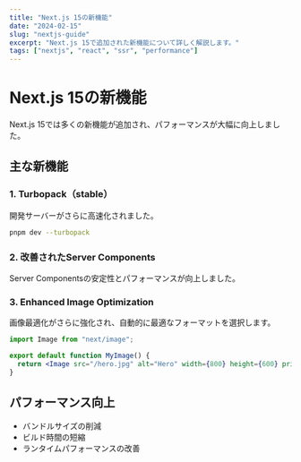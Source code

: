 ```yaml
---
title: "Next.js 15の新機能"
date: "2024-02-15"
slug: "nextjs-guide"
excerpt: "Next.js 15で追加された新機能について詳しく解説します。"
tags: ["nextjs", "react", "ssr", "performance"]
---
```


# Next.js 15の新機能

Next.js 15では多くの新機能が追加され、パフォーマンスが大幅に向上しました。

## 主な新機能

### 1. Turbopack（stable）

開発サーバーがさらに高速化されました。

```bash
pnpm dev --turbopack
```

### 2. 改善されたServer Components

Server Componentsの安定性とパフォーマンスが向上しました。

### 3. Enhanced Image Optimization

画像最適化がさらに強化され、自動的に最適なフォーマットを選択します。

```jsx
import Image from "next/image";

export default function MyImage() {
  return <Image src="/hero.jpg" alt="Hero" width={800} height={600} priority />;
}
```

## パフォーマンス向上

- バンドルサイズの削減
- ビルド時間の短縮
- ランタイムパフォーマンスの改善
